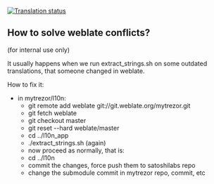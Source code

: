 [![Translation status](https://hosted.weblate.org/widgets/satoshilabs/-/svg-badge.svg)](https://hosted.weblate.org/engage/satoshilabs/?utm_source=widget)

How to solve weblate conflicts? 
--

(for internal use only)

It usually happens when we run extract\_strings.sh on some outdated translations, that someone changed in weblate.

How to fix it:

* in mytrezor/l10n:
    * git remote add weblate git://git.weblate.org/mytrezor.git
    * git fetch weblate
    * git checkout master
    * git reset --hard weblate/master
    * cd ../l10n\_app
    * ./extract\_strings.sh (again)
    * now proceed as normally, that is:
    * cd ../l10n
    * commit the changes, force push them to satoshilabs repo
    * change the submodule commit in mytrezor repo, commit, etc
